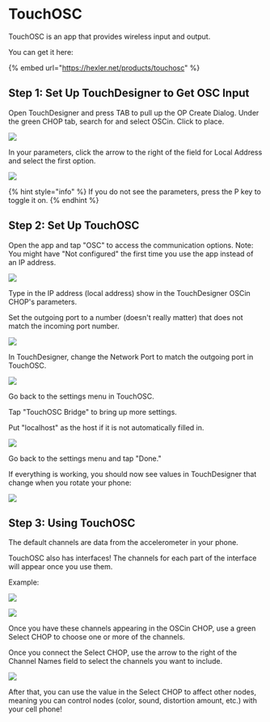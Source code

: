 # TouchOSC

TouchOSC is an app that provides wireless input and output.

You can get it here:

{% embed url="https://hexler.net/products/touchosc" %}

## Step 1: Set Up TouchDesigner to Get OSC Input

Open TouchDesigner and press TAB to pull up the OP Create Dialog. Under the green CHOP tab, search for and select OSCin. Click to place.

![](../../.gitbook/assets/image%20%28443%29.png)

In your parameters, click the arrow to the right of the field for Local Address and select the first option.

![](../../.gitbook/assets/image%20%28445%29.png)

{% hint style="info" %}
If you do not see the parameters, press the P key to toggle it on.
{% endhint %}

## Step 2: Set Up TouchOSC

Open the app and tap "OSC" to access the communication options. Note: You might have "Not configured" the first time you use the app instead of an IP address.

![](../../.gitbook/assets/image%20%28453%29.png)

Type in the IP address \(local address\) show in the TouchDesigner OSCin CHOP's parameters.

Set the outgoing port to a number \(doesn't really matter\) that does not match the incoming port number.

![](../../.gitbook/assets/image%20%28444%29.png)

In TouchDesigner, change the Network Port to match the outgoing port in TouchOSC.

![](../../.gitbook/assets/image%20%28460%29.png)

Go back to the settings menu in TouchOSC.

Tap "TouchOSC Bridge" to bring up more settings.

Put "localhost" as the host if it is not automatically filled in.

![](../../.gitbook/assets/image%20%28474%29.png)

Go back to the settings menu and tap "Done."

If everything is working, you should now see values in TouchDesigner that change when you rotate your phone:

![](../../.gitbook/assets/image%20%28465%29.png)

## Step 3: Using TouchOSC

The default channels are data from the accelerometer in your phone.

TouchOSC also has interfaces! The channels for each part of the interface will appear once you use them.

Example:

![](../../.gitbook/assets/image%20%28451%29.png)

![](../../.gitbook/assets/image%20%28454%29.png)

Once you have these channels appearing in the OSCin CHOP, use a green Select CHOP to choose one or more of the channels.

Once you connect the Select CHOP, use the arrow to the right of the Channel Names field to select the channels you want to include.

![](../../.gitbook/assets/image%20%28438%29.png)

After that, you can use the value in the Select CHOP to affect other nodes, meaning you can control nodes \(color, sound, distortion amount, etc.\) with your cell phone!

